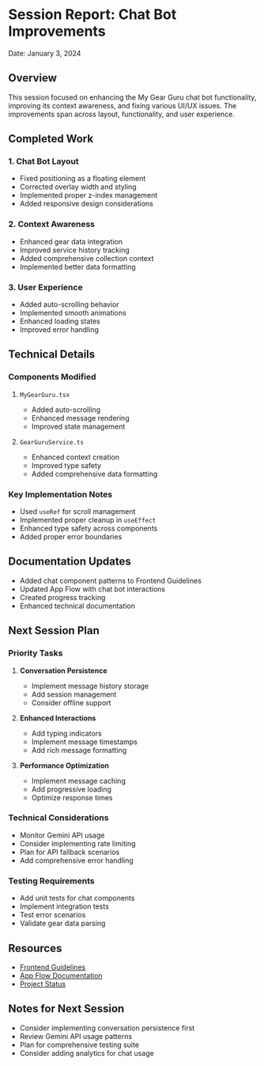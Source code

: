 # Session Report: Chat Bot Improvements
Date: January 3, 2024

## Overview
This session focused on enhancing the My Gear Guru chat bot functionality, improving its context awareness, and fixing various UI/UX issues. The improvements span across layout, functionality, and user experience.

## Completed Work

### 1. Chat Bot Layout
- Fixed positioning as a floating element
- Corrected overlay width and styling
- Implemented proper z-index management
- Added responsive design considerations

### 2. Context Awareness
- Enhanced gear data integration
- Improved service history tracking
- Added comprehensive collection context
- Implemented better data formatting

### 3. User Experience
- Added auto-scrolling behavior
- Implemented smooth animations
- Enhanced loading states
- Improved error handling

## Technical Details

### Components Modified
1. `MyGearGuru.tsx`
   - Added auto-scrolling
   - Enhanced message rendering
   - Improved state management

2. `GearGuruService.ts`
   - Enhanced context creation
   - Improved type safety
   - Added comprehensive data formatting

### Key Implementation Notes
- Used `useRef` for scroll management
- Implemented proper cleanup in `useEffect`
- Enhanced type safety across components
- Added proper error boundaries

## Documentation Updates
- Added chat component patterns to Frontend Guidelines
- Updated App Flow with chat bot interactions
- Created progress tracking
- Enhanced technical documentation

## Next Session Plan

### Priority Tasks
1. **Conversation Persistence**
   - Implement message history storage
   - Add session management
   - Consider offline support

2. **Enhanced Interactions**
   - Add typing indicators
   - Implement message timestamps
   - Add rich message formatting

3. **Performance Optimization**
   - Implement message caching
   - Add progressive loading
   - Optimize response times

### Technical Considerations
- Monitor Gemini API usage
- Consider implementing rate limiting
- Plan for API fallback scenarios
- Add comprehensive error handling

### Testing Requirements
- Add unit tests for chat components
- Implement integration tests
- Test error scenarios
- Validate gear data parsing

## Resources
- [Frontend Guidelines](../FrontendGuidelines.md)
- [App Flow Documentation](../AppFlow.md)
- [Project Status](../project-status.md)

## Notes for Next Session
- Consider implementing conversation persistence first
- Review Gemini API usage patterns
- Plan for comprehensive testing suite
- Consider adding analytics for chat usage 